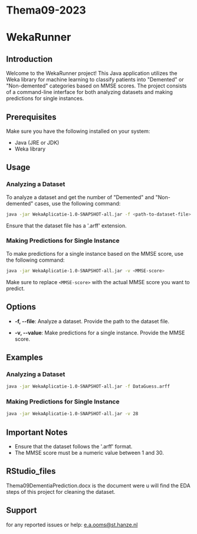 # Thema09-2023

# WekaRunner

## Introduction
Welcome to the WekaRunner project! This Java application utilizes the Weka library for machine learning to classify patients into "Demented" or "Non-demented" categories based on MMSE scores. The project consists of a command-line interface for both analyzing datasets and making predictions for single instances.

## Prerequisites
Make sure you have the following installed on your system:
- Java (JRE or JDK)
- Weka library

## Usage

### Analyzing a Dataset
To analyze a dataset and get the number of "Demented" and "Non-demented" cases, use the following command:

```bash
java -jar WekaAplicatie-1.0-SNAPSHOT-all.jar -f <path-to-dataset-file>
```

Ensure that the dataset file has a '.arff' extension.

### Making Predictions for Single Instance
To make predictions for a single instance based on the MMSE score, use the following command:

```bash
java -jar WekaAplicatie-1.0-SNAPSHOT-all.jar -v <MMSE-score>
```

Make sure to replace `<MMSE-score>` with the actual MMSE score you want to predict.

## Options

- **-f, --file**: Analyze a dataset. Provide the path to the dataset file.

- **-v, --value**: Make predictions for a single instance. Provide the MMSE score.

## Examples

### Analyzing a Dataset

```bash
java -jar WekaAplicatie-1.0-SNAPSHOT-all.jar -f DataGuess.arff
```

### Making Predictions for Single Instance

```bash
java -jar WekaAplicatie-1.0-SNAPSHOT-all.jar -v 28
```

## Important Notes
- Ensure that the dataset follows the '.arff' format.
- The MMSE score must be a numeric value between 1 and 30.

## RStudio_files
Thema09DementiaPrediction.docx is the document were u will find the EDA steps of this project for cleaning the dataset.

## Support

for any reported issues or help: e.a.ooms@st.hanze.nl

